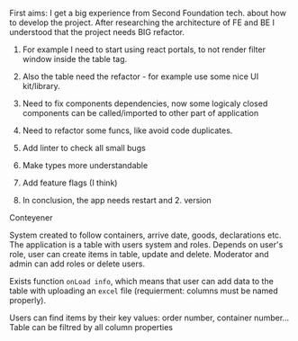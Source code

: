 First aims:
  I get a big experience from Second Foundation tech. about how to develop the project. After researching the architecture of FE and BE I understood that the project needs BIG refactor.
  
  1. For example I need to start using react portals, to not render filter window inside the table tag.
 
  2. Also the table need the refactor - for example use some nice UI kit/library.
  
  3. Need to fix components dependencies, now some logicaly closed components can be called/imported to other part of application 
  
  4. Need to refactor some funcs, like avoid code duplicates.
  
  5. Add linter to check all small bugs
  
  6. Make types more understandable
  
  7. Add feature flags (I think)
  
  8. In conclusion, the app needs restart and 2. version 

Conteyener 

System created to follow containers, arrive date, goods, declarations etc.
The application is a table with users system and roles. 
Depends on user's role, user can create items in table, update and delete. 
Moderator and admin can add roles or delete users.

Exists function ```onLoad info```, which means that user can add data to the table with uploading an ```excel``` file
(requierment: columns must be named properly).

Users can find items by their key values: order number, container number... Table can be filtred by all column properties
